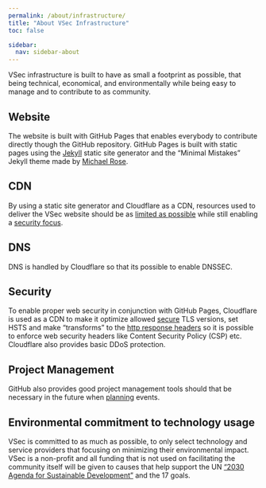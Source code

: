 ```yaml
---
permalink: /about/infrastructure/
title: "About VSec Infrastructure"
toc: false

sidebar:
  nav: sidebar-about
---
```


VSec infrastructure is built to have as small a footprint as possible, that being technical, economical, and environmentally while being easy to manage and to contribute to as community.

## Website
The website is built with GitHub Pages that enables everybody to contribute directly though the GitHub repository.
GitHub Pages is built with static pages using the [Jekyll](https://jekyllrb.com/) static site generator and the “Minimal Mistakes” Jekyll theme made by [Michael Rose](https://mademistakes.com/).

## CDN
By using a static site generator and Cloudflare as a CDN, resources used to deliver the VSec website should be as [limited as possible](https://blog.cloudflare.com/understand-and-reduce-your-carbon-impact-with-cloudflare/) while still enabling a [security focus](https://securityheaders.com/?q=vsec.dk&followRedirects=on).  

## DNS
DNS is handled by Cloudflare so that its possible to enable DNSSEC.

## Security
To enable proper web security in conjunction with GitHub Pages, Cloudflare is used as a CDN to make it optimize allowed [secure](https://www.ssllabs.com/ssltest/analyze.html?d=www.vsec.dk&hideResults=on) TLS versions, set HSTS and make “transforms” to the [http response headers](https://blog.cloudflare.com/transform-http-response-headers/) so it is possible to enforce web security headers like Content Security Policy (CSP) etc. Cloudflare also provides basic DDoS protection.

## Project Management
GitHub also provides good project management tools should that be necessary in the future when [planning](https://docs.github.com/en/issues/trying-out-the-new-projects-experience/about-projects) events.

## Environmental commitment to technology usage
VSec is committed to as much as possible, to only select technology and service providers that focusing on minimizing their environmental impact.
VSec is a non-profit and all funding that is not used on facilitating the community itself will be given to causes that help support the UN [“2030 Agenda for Sustainable Development”](https://sdgs.un.org/goals) and the 17 goals.

